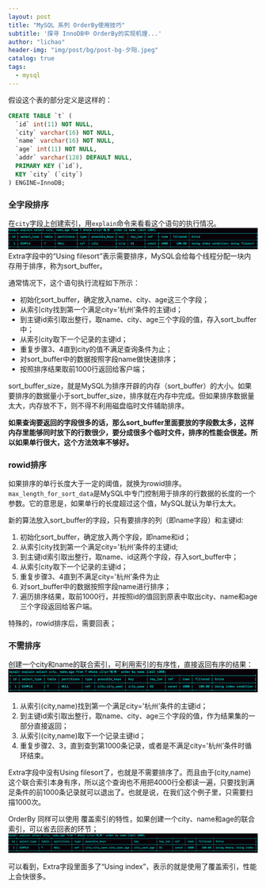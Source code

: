 ```yaml
---
layout: post
title: "MySQL 系列 OrderBy使用技巧"
subtitle: '探寻 InnoDB中 OrderBy的实现机理...'
author: "lichao"
header-img: "img/post/bg/post-bg-夕阳.jpeg"
catalog: true
tags:
  - mysql
---
```



假设这个表的部分定义是这样的：

```sql
CREATE TABLE `t` (
  `id` int(11) NOT NULL,
  `city` varchar(16) NOT NULL,
  `name` varchar(16) NOT NULL,
  `age` int(11) NOT NULL,
  `addr` varchar(128) DEFAULT NULL,
  PRIMARY KEY (`id`),
  KEY `city` (`city`)
) ENGINE=InnoDB;
```

### 全字段排序

在`city`字段上创建索引，用`explain`命令来看看这个语句的执行情况。
![索引示例](/img/post/mysql/explain.webp)
Extra字段中的“Using filesort”表示需要排序，MySQL会给每个线程分配一块内存用于排序，称为sort_buffer。

通常情况下，这个语句执行流程如下所示：

- 初始化sort_buffer，确定放入name、city、age这三个字段；
- 从索引city找到第一个满足city='杭州’条件的主键id；
- 到主键id索引取出整行，取name、city、age三个字段的值，存入sort_buffer中；
- 从索引city取下一个记录的主键id；
- 重复步骤3、4直到city的值不满足查询条件为止；
- 对sort_buffer中的数据按照字段name做快速排序；
- 按照排序结果取前1000行返回给客户端；

sort_buffer_size，就是MySQL为排序开辟的内存（sort_buffer）的大小。如果要排序的数据量小于sort_buffer_size，排序就在内存中完成。但如果排序数据量太大，内存放不下，则不得不利用磁盘临时文件辅助排序。

**如果查询要返回的字段很多的话，那么sort_buffer里面要放的字段数太多，这样内存里能够同时放下的行数很少，要分成很多个临时文件，排序的性能会很差。所以如果单行很大，这个方法效率不够好。**

### rowid排序

如果排序的单行长度大于一定的阈值，就换为rowid排序。`max_length_for_sort_data`是MySQL中专门控制用于排序的行数据的长度的一个参数。它的意思是，如果单行的长度超过这个值，MySQL就认为单行太大。

新的算法放入sort_buffer的字段，只有要排序的列（即name字段）和主键id:

1. 初始化sort_buffer，确定放入两个字段，即name和id；
2. 从索引city找到第一个满足city='杭州’条件的主键id;
3. 到主键id索引取出整行，取name、id这两个字段，存入sort_buffer中；
4. 从索引city取下一个记录的主键id；
5. 重复步骤3、4直到不满足city='杭州’条件为止
6. 对sort_buffer中的数据按照字段name进行排序；
7. 遍历排序结果，取前1000行，并按照id的值回到原表中取出city、name和age三个字段返回给客户端。

特殊的，rowid排序后，需要回表；

### 不需排序

创建一个city和name的联合索引，可利用索引的有序性，直接返回有序的结果：
![索引示例](/img/post/mysql/explain2.webp)

1. 从索引(city,name)找到第一个满足city='杭州’条件的主键id；
2. 到主键id索引取出整行，取name、city、age三个字段的值，作为结果集的一部分直接返回；
3. 从索引(city,name)取下一个记录主键id；
4. 重复步骤2、3，直到查到第1000条记录，或者是不满足city='杭州’条件时循环结束。

Extra字段中没有Using filesort了，也就是不需要排序了。而且由于(city,name)这个联合索引本身有序，所以这个查询也不用把4000行全都读一遍，只要找到满足条件的前1000条记录就可以退出了。也就是说，在我们这个例子里，只需要扫描1000次。

OrderBy 同样可以使用 覆盖索引的特性，如果创建一个city、name和age的联合索引，可以省去回表的环节；
![索引示例](/img/post/mysql/explain3.webp)

可以看到，Extra字段里面多了“Using index”，表示的就是使用了覆盖索引，性能上会快很多。
